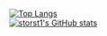 [![Top Langs](https://github-readme-stats-phi-eight-41.vercel.app/api/top-langs/?username=storst1&theme=aura&show_icons=true&langs_count=9&size_weight=0.5&count_weight=0.5)](https://github.com/storst1/github-readme-stats) </br>
[![storst1's GitHub stats](https://github-readme-stats-phi-eight-41.vercel.app/api?username=storst1&theme=aura&show_icons=true&hide=issues)](https://github.com/storst1/github-readme-stats) </br>
